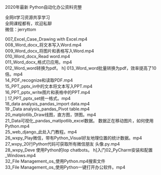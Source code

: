 2020年最新 Python自动化办公资料完整

全网it学习资源共享学习<br>全网课程都有，欢迎私聊<br>微信：jerryttom<br>

007_Excel_Case_Drawing with Excel.mp4<br> 008_Word_docx_将文本写入Word.mp4<br> 009_Word_docx_将图片和表格写入Word.mp4<br> 010_Word_docx_Read word.mp4<br> 011_Word_docx_格式已应用。mp4<br> 012_Word_word转换为pdf。 h] 013_Word_word批量转换为pdf，效率提高了10倍。mp4<br> 14_PDF_recognize和读取PDF.mp4<br> 15_PPT_pptx_in中的文本将文本写入PPT.mp4<br> 16_PPT_pptx_write图片和表格中的PPT.mp4<br> ] 17_PPT_pptx_set统一格式。mp4<br> 18_data analysis_pandas_import data.mp4<br> 19 _Data analysis_pandas_Pivot table.mp4<br> 20_matplotlib_Draw线图，直方图，饼图。mp4<br> 21_Data可视化_pandas_matlpotlib_excel数据。 数据正在移动图片，如何使用Python.mp4<br> 25_web_django_此处入门教程。mp4<br> 26_wxpy_Play微信，带有Python_Visual好友地理位置的统计数据。mp4<br> 27_wxpy_20行Python代码可获取所有微信朋友 头像.py.mp4<br> 28_wxpy_Deve 使用Python的lop chatbots。 h]入门02_PyCharm安装和配置_Windows.mp4<br> 32_File Management_os_使用Python.mp4搜索文件<br> 33_File Management_os_使用Python一键打开办公软件。mp4